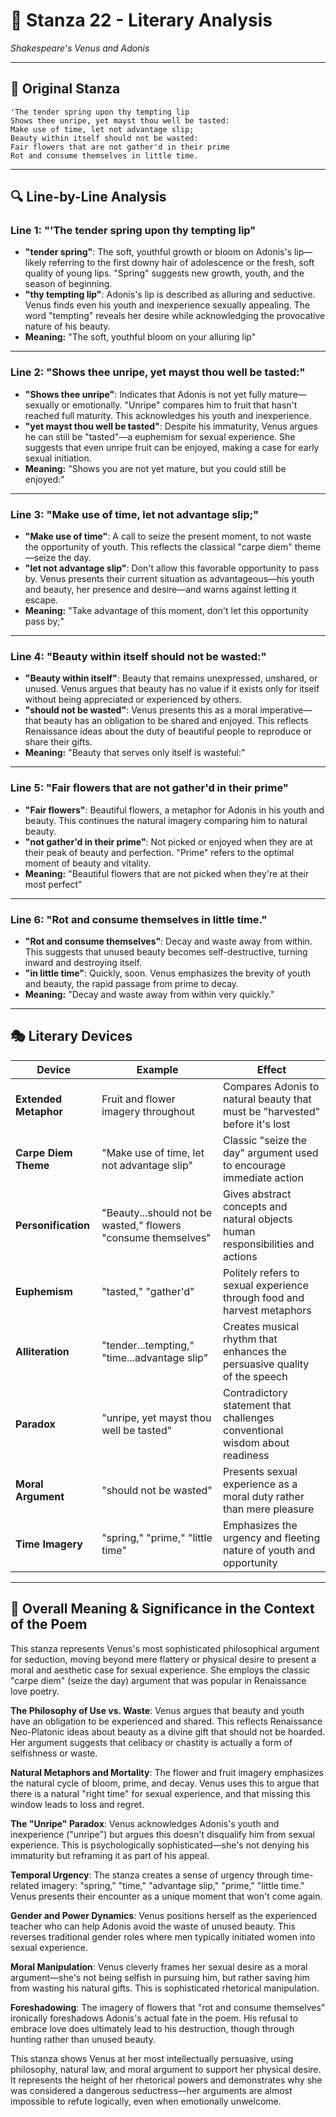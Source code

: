 # 🌹 Stanza 22 - Literary Analysis
*Shakespeare's Venus and Adonis*

---

## 📖 Original Stanza
```
'The tender spring upon thy tempting lip    
Shows thee unripe, yet mayst thou well be tasted:
Make use of time, let not advantage slip;
Beauty within itself should not be wasted:
Fair flowers that are not gather'd in their prime
Rot and consume themselves in little time.
```

---

## 🔍 Line-by-Line Analysis

### Line 1: "'The tender spring upon thy tempting lip"
*   **"tender spring"**: The soft, youthful growth or bloom on Adonis's lip—likely referring to the first downy hair of adolescence or the fresh, soft quality of young lips. "Spring" suggests new growth, youth, and the season of beginning.
*   **"thy tempting lip"**: Adonis's lip is described as alluring and seductive. Venus finds even his youth and inexperience sexually appealing. The word "tempting" reveals her desire while acknowledging the provocative nature of his beauty.
*   **Meaning:** "The soft, youthful bloom on your alluring lip"

---

### Line 2: "Shows thee unripe, yet mayst thou well be tasted:"
*   **"Shows thee unripe"**: Indicates that Adonis is not yet fully mature—sexually or emotionally. "Unripe" compares him to fruit that hasn't reached full maturity. This acknowledges his youth and inexperience.
*   **"yet mayst thou well be tasted"**: Despite his immaturity, Venus argues he can still be "tasted"—a euphemism for sexual experience. She suggests that even unripe fruit can be enjoyed, making a case for early sexual initiation.
*   **Meaning:** "Shows you are not yet mature, but you could still be enjoyed:"

---

### Line 3: "Make use of time, let not advantage slip;"
*   **"Make use of time"**: A call to seize the present moment, to not waste the opportunity of youth. This reflects the classical "carpe diem" theme—seize the day.
*   **"let not advantage slip"**: Don't allow this favorable opportunity to pass by. Venus presents their current situation as advantageous—his youth and beauty, her presence and desire—and warns against letting it escape.
*   **Meaning:** "Take advantage of this moment, don't let this opportunity pass by;"

---

### Line 4: "Beauty within itself should not be wasted:"
*   **"Beauty within itself"**: Beauty that remains unexpressed, unshared, or unused. Venus argues that beauty has no value if it exists only for itself without being appreciated or experienced by others.
*   **"should not be wasted"**: Venus presents this as a moral imperative—that beauty has an obligation to be shared and enjoyed. This reflects Renaissance ideas about the duty of beautiful people to reproduce or share their gifts.
*   **Meaning:** "Beauty that serves only itself is wasteful:"

---

### Line 5: "Fair flowers that are not gather'd in their prime"
*   **"Fair flowers"**: Beautiful flowers, a metaphor for Adonis in his youth and beauty. This continues the natural imagery comparing him to natural beauty.
*   **"not gather'd in their prime"**: Not picked or enjoyed when they are at their peak of beauty and perfection. "Prime" refers to the optimal moment of beauty and vitality.
*   **Meaning:** "Beautiful flowers that are not picked when they're at their most perfect"

---

### Line 6: "Rot and consume themselves in little time."
*   **"Rot and consume themselves"**: Decay and waste away from within. This suggests that unused beauty becomes self-destructive, turning inward and destroying itself.
*   **"in little time"**: Quickly, soon. Venus emphasizes the brevity of youth and beauty, the rapid passage from prime to decay.
*   **Meaning:** "Decay and waste away from within very quickly."

---

## 🎭 Literary Devices

| Device | Example | Effect |
|--------|---------|--------|
| **Extended Metaphor** | Fruit and flower imagery throughout | Compares Adonis to natural beauty that must be "harvested" before it's lost |
| **Carpe Diem Theme** | "Make use of time, let not advantage slip" | Classic "seize the day" argument used to encourage immediate action |
| **Personification** | "Beauty...should not be wasted," flowers "consume themselves" | Gives abstract concepts and natural objects human responsibilities and actions |
| **Euphemism** | "tasted," "gather'd" | Politely refers to sexual experience through food and harvest metaphors |
| **Alliteration** | "tender...tempting," "time...advantage slip" | Creates musical rhythm that enhances the persuasive quality of the speech |
| **Paradox** | "unripe, yet mayst thou well be tasted" | Contradictory statement that challenges conventional wisdom about readiness |
| **Moral Argument** | "should not be wasted" | Presents sexual experience as a moral duty rather than mere pleasure |
| **Time Imagery** | "spring," "prime," "little time" | Emphasizes the urgency and fleeting nature of youth and opportunity |

---

## 🎯 Overall Meaning & Significance in the Context of the Poem

This stanza represents Venus's most sophisticated philosophical argument for seduction, moving beyond mere flattery or physical desire to present a moral and aesthetic case for sexual experience. She employs the classic "carpe diem" (seize the day) argument that was popular in Renaissance love poetry.

**The Philosophy of Use vs. Waste**: Venus argues that beauty and youth have an obligation to be experienced and shared. This reflects Renaissance Neo-Platonic ideas about beauty as a divine gift that should not be hoarded. Her argument suggests that celibacy or chastity is actually a form of selfishness or waste.

**Natural Metaphors and Mortality**: The flower and fruit imagery emphasizes the natural cycle of bloom, prime, and decay. Venus uses this to argue that there is a natural "right time" for sexual experience, and that missing this window leads to loss and regret.

**The "Unripe" Paradox**: Venus acknowledges Adonis's youth and inexperience ("unripe") but argues this doesn't disqualify him from sexual experience. This is psychologically sophisticated—she's not denying his immaturity but reframing it as part of his appeal.

**Temporal Urgency**: The stanza creates a sense of urgency through time-related imagery: "spring," "time," "advantage slip," "prime," "little time." Venus presents their encounter as a unique moment that won't come again.

**Gender and Power Dynamics**: Venus positions herself as the experienced teacher who can help Adonis avoid the waste of unused beauty. This reverses traditional gender roles where men typically initiated women into sexual experience.

**Moral Manipulation**: Venus cleverly frames her sexual desire as a moral argument—she's not being selfish in pursuing him, but rather saving him from wasting his natural gifts. This is sophisticated rhetorical manipulation.

**Foreshadowing**: The imagery of flowers that "rot and consume themselves" ironically foreshadows Adonis's actual fate in the poem. His refusal to embrace love does ultimately lead to his destruction, though through hunting rather than unused beauty.

This stanza shows Venus at her most intellectually persuasive, using philosophy, natural law, and moral argument to support her physical desire. It represents the height of her rhetorical powers and demonstrates why she was considered a dangerous seductress—her arguments are almost impossible to refute logically, even when emotionally unwelcome.
